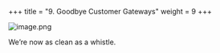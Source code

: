 +++
title = "9. Goodbye Customer Gateways"
weight = 9
+++


![image.png](/images/008-viii-clean-it-up/41-334227-image.png)


We’re now as clean as a whistle. 


